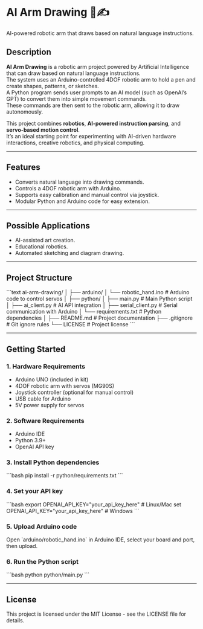 # AI Arm Drawing 🤖✍️
AI-powered robotic arm that draws based on natural language instructions.

## Description
**AI Arm Drawing** is a robotic arm project powered by Artificial Intelligence that can draw based on natural language instructions.  
The system uses an Arduino-controlled 4DOF robotic arm to hold a pen and create shapes, patterns, or sketches.  
A Python program sends user prompts to an AI model (such as OpenAI’s GPT) to convert them into simple movement commands.  
These commands are then sent to the robotic arm, allowing it to draw autonomously.

This project combines **robotics**, **AI-powered instruction parsing**, and **servo-based motion control**.  
It’s an ideal starting point for experimenting with AI-driven hardware interactions, creative robotics, and physical computing.

---

## Features
- Converts natural language into drawing commands.
- Controls a 4DOF robotic arm with Arduino.
- Supports easy calibration and manual control via joystick.
- Modular Python and Arduino code for easy extension.

---

## Possible Applications
- AI-assisted art creation.
- Educational robotics.
- Automated sketching and diagram drawing.

---

## Project Structure
\`\`\`text
ai-arm-drawing/
│
├── arduino/
│   └── robotic_hand.ino      # Arduino code to control servos
│
├── python/
│   ├── main.py               # Main Python script
│   ├── ai_client.py          # AI API integration
│   ├── serial_client.py      # Serial communication with Arduino
│   └── requirements.txt      # Python dependencies
│
├── README.md                 # Project documentation
├── .gitignore                # Git ignore rules
└── LICENSE                   # Project license
\`\`\`

---

## Getting Started

### 1. Hardware Requirements
- Arduino UNO (included in kit)
- 4DOF robotic arm with servos (MG90S)
- Joystick controller (optional for manual control)
- USB cable for Arduino
- 5V power supply for servos

### 2. Software Requirements
- Arduino IDE
- Python 3.9+  
- OpenAI API key

### 3. Install Python dependencies
\`\`\`bash
pip install -r python/requirements.txt
\`\`\`

### 4. Set your API key
\`\`\`bash
export OPENAI_API_KEY="your_api_key_here"  # Linux/Mac
set OPENAI_API_KEY="your_api_key_here"     # Windows
\`\`\`

### 5. Upload Arduino code
Open \`arduino/robotic_hand.ino\` in Arduino IDE, select your board and port, then upload.

### 6. Run the Python script
\`\`\`bash
python python/main.py
\`\`\`

---

## License
This project is licensed under the MIT License - see the LICENSE file for details.
